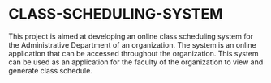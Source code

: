 # CLASS-SCHEDULING-SYSTEM
This project is aimed at developing an online class scheduling system for the Administrative Department of an organization. The system is an online application that can be accessed throughout the organization. This system can be used as an application for the faculty of the organization to view and generate class schedule.
